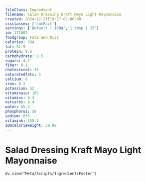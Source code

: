 ```yaml
---
fileClass: Ingredient
filename: Salad Dressing Kraft Mayo Light Mayonnaise
created: 2024-12-21T19:27:02-06:00
cssclasses: ['nutFact']
servings: ['Default | 100g','1 tbsp | 15']
id: 171002
foodgroup: Fats and Oils
calories: 334
fat: 32.9
protein: 0.6
carbohydrate: 8.5
sugars: 4.2
fiber: 0.1
cholesterol: 35
saturatedfats: 5
calcium: 6
iron: 0.2
potassium: 52
vitaminaiu: 185
vitaminc: 0.3
netcarbs: 8.4
water: 55.4
phosphorus: 58
sodium: 633
vitamink: 155.1
200calorieweight: 59.88
---
```


# Salad Dressing Kraft Mayo Light Mayonnaise

```dataviewjs
dv.view("Meta/Scripts/IngredientsFooter")
```